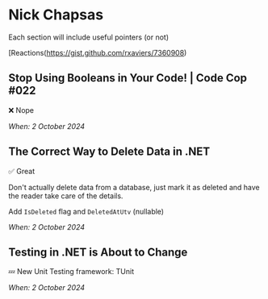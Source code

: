 # Nick Chapsas

Each section will include useful pointers (or not)

[Reactions(https://gist.github.com/rxaviers/7360908)

## Stop Using Booleans in Your Code! | Code Cop #022

:x: Nope

*When: 2 October 2024*

## The Correct Way to Delete Data in .NET

:white_check_mark: Great

Don't actually delete data from a database, just mark it as deleted and have the reader take care of the details.

Add `IsDeleted` flag and `DeletedAtUtv` (nullable)

*When: 2 October 2024*

## Testing in .NET is About to Change

:zzz: New Unit Testing framework: TUnit

*When: 2 October 2024*